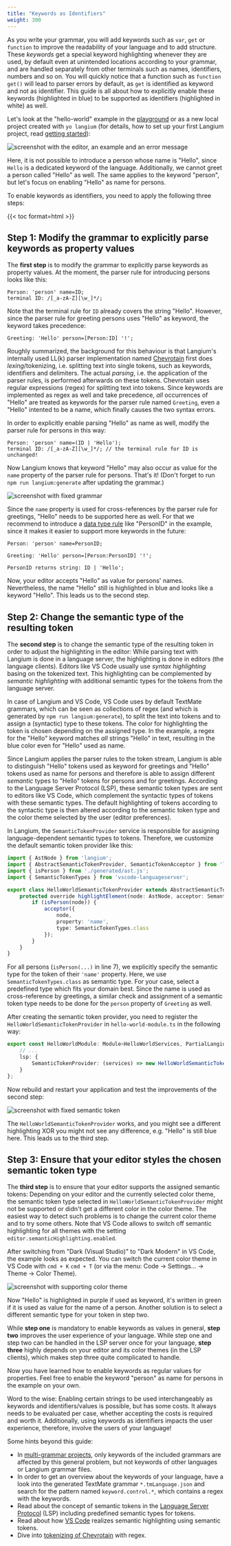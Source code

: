 ```yaml
---
title: "Keywords as Identifiers"
weight: 300
---
```


As you write your grammar, you will add keywords such as `var`, `get` or `function` to improve the readability of your language and to add structure.
These _keywords_ get a special keyword highlighting whenever they are used, by default even at unintended locations according to your grammar, and are handled separately from other terminals such as names, identifiers, numbers and so on.
You will quickly notice that a function such as `function get()` will lead to parser errors by default, as `get` is identified as keyword and not as identifier.
This guide is all about how to explicitly enable these keywords (highlighted in blue) to be supported as identifiers (highlighted in white) as well.

Let's look at the "hello-world" example in the [playground](https://langium.org/playground?grammar=OYJwhgthYgBAEgUwDbIPYHU0mQEwFD6IB2ALiAJ6wCyauKAXPrC7ABQAOiIAzmsTwDUAXgAK3PsVgAfWKESJSAS2LAhwgOIgFy1QEoAVAG5C43vyatYAci7ni12MUiJhASQAiJ-Fp0rglqzWSKhojnaSwgDaZpIMngC6NgCE1t4AFkq49FKk3BAqYMiwGADKDLAA9AA6QpUmeSAFzsWeFZVRAPpgALQAXgCCPQBaCVHVAO6dCQb1hJnZJLCNzUU0ADKdAMIA8tTUAKIAcgAq7dU1BuM81aUzAPzVBhdzCznL%2BYXFpZu7%2B8dnKoXC5RAB61WI1RAMzmQA&content=A4UwTgzg9gdgBAKQIYxAKABIgDbaolEAQjTVElji1yjSA) or as a new local project created with `yo langium` (for details, how to set up your first Langium project, read [getting started](/docs/learn/workflow/)):

![screenshot with the editor, an example and an error message](problem.png)

Here, it is not possible to introduce a person whose name is "Hello", since `Hello` is a dedicated keyword of the language. Additionally, we cannot greet a person called "Hello" as well.
The same applies to the keyword "person", but let's focus on enabling "Hello" as name for persons.

To enable keywords as identifiers, you need to apply the following three steps:


{{< toc format=html >}}


## Step 1: Modify the grammar to explicitly parse keywords as property values

The __first step__ is to modify the grammar to explicitly parse keywords as property values.
At the moment, the parser rule for introducing persons looks like this:

```langium
Person: 'person' name=ID;
terminal ID: /[_a-zA-Z][\w_]*/;
```

Note that the terminal rule for `ID` already covers the string "Hello".
However, since the parser rule for greeting persons uses "Hello" as keyword, the keyword takes precedence:

```langium
Greeting: 'Hello' person=[Person:ID] '!';
```

Roughly summarized, the background for this behaviour is that Langium's internally used LL(k) parser implementation named [Chevrotain](https://chevrotain.io) first does _lexing_/tokenizing, i.e. splitting text into single tokens, such as keywords, identifiers and delimiters.
The actual _parsing_, i.e. the application of the parser rules, is performed afterwards on these tokens.
Chevrotain uses regular expressions (regex) for splitting text into tokens.
Since keywords are implemented as regex as well and take precedence, _all_ occurrences of "Hello" are treated as keywords for the parser rule named `Greeting`,
even a "Hello" intented to be a name, which finally causes the two syntax errors.

In order to explicitly enable parsing "Hello" as name as well, modify the parser rule for persons in this way:

```langium
Person: 'person' name=(ID | 'Hello');
terminal ID: /[_a-zA-Z][\w_]*/; // the terminal rule for ID is unchanged!
```

Now Langium knows that keyword "Hello" may also occur as value for the `name` property of the parser rule for persons.
That's it! (Don't forget to run `npm run langium:generate` after updating the grammar.)

![screenshot with fixed grammar](fixed-1-grammar.png)

Since the `name` property is used for cross-references by the parser rule for greetings, "Hello" needs to be supported here as well. For that we recommend to introduce a [data type rule](/docs/reference/grammar-language/#data-type-rules) like "PersonID" in the example, since it makes it easier to support more keywords in the future:

```langium
Person: 'person' name=PersonID;

Greeting: 'Hello' person=[Person:PersonID] '!';

PersonID returns string: ID | 'Hello';
```

Now, your editor accepts "Hello" as value for persons' names.
Nevertheless, the name "Hello" still is highlighted in blue and looks like a keyword "Hello". This leads us to the second step.


## Step 2: Change the semantic type of the resulting token

The __second step__ is to change the semantic type of the resulting token in order to adjust the highlighting in the editor:
While parsing text with Langium is done in a language server, the highlighting is done in editors (the language clients).
Editors like VS Code usually use _syntax highlighting_ basing on the tokenized text. This highlighting can be complemented by _semantic highlighting_ with additional semantic types for the tokens from the language server.

In case of Langium and VS Code, VS Code uses by default TextMate grammars, which can be seen as collections of regex (and which is generated by `npm run langium:generate`), to split the text into tokens and to assign a (syntactic) type to these tokens. The color for highlighting the token is chosen depending on the assigned type.
In the example, a regex for the "Hello" keyword matches _all_ strings "Hello" in text, resulting in the blue color even for "Hello" used as name.

Since Langium applies the parser rules to the token stream, Langium is able to distinguish "Hello" tokens used as keyword for greetings and "Hello" tokens used as name for persons and therefore is able to assign different _semantic_ types to "Hello" tokens for persons and for greetings.
According to the Language Server Protocol (LSP), these semantic token types are sent to editors like VS Code, which complement the syntactic types of tokens with these semantic types.
The default highlighting of tokens according to the syntactic type is then altered according to the semantic token type and the color theme selected by the user (editor preferences).

In Langium, the `SemanticTokenProvider` service is responsible for assigning language-dependent semantic types to tokens.
Therefore, we customize the default semantic token provider like this:

```ts
import { AstNode } from 'langium';
import { AbstractSemanticTokenProvider, SemanticTokenAcceptor } from 'langium/lsp';
import { isPerson } from './generated/ast.js';
import { SemanticTokenTypes } from 'vscode-languageserver';

export class HelloWorldSemanticTokenProvider extends AbstractSemanticTokenProvider {
    protected override highlightElement(node: AstNode, acceptor: SemanticTokenAcceptor): void {
        if (isPerson(node)) {
            acceptor({
                node,
                property: 'name',
                type: SemanticTokenTypes.class
            });
        }
    }
}
```

For all persons (`isPerson(...)` in line 7), we explicitly specify the semantic type for the token of their `'name'` property.
Here, we use `SemanticTokenTypes.class` as semantic type.
For your case, select a predefined type which fits your domain best.
Since the name is used as cross-reference by greetings, a similar check and assignment of a semantic token type needs to be done for the `person` property of `Greeting` as well.

After creating the semantic token provider, you need to register the `HelloWorldSemanticTokenProvider` in `hello-world-module.ts` in the following way:

```ts
export const HelloWorldModule: Module<HelloWorldServices, PartialLangiumServices & HelloWorldAddedServices> = {
    // ...
    lsp: {
        SemanticTokenProvider: (services) => new HelloWorldSemanticTokenProvider(services)
    }
};
```

Now rebuild and restart your application and test the improvements of the second step:

![screenshot with fixed semantic token](fixed-2-token.png)

The `HelloWorldSemanticTokenProvider` works, and you might see a different highlighting XOR you might not see any difference, e.g. "Hello" is still blue here. This leads us to the third step.


## Step 3: Ensure that your editor styles the chosen semantic token type

The __third step__ is to ensure that your editor supports the assigned semantic tokens:
Depending on your editor and the currently selected color theme, the semantic token type selected in `HelloWorldSemanticTokenProvider` might not be supported or didn't get a different color in the color theme.
The easiest way to detect such problems is to change the current color theme and to try some others.
Note that VS Code allows to switch off semantic highlighting for all themes with the setting `editor.semanticHighlighting.enabled`.

After switching from "Dark (Visual Studio)" to "Dark Modern" in VS Code, the example looks as expected.
You can switch the current color theme in VS Code with `cmd + K` `cmd + T` (or via the menu: Code -> Settings... -> Theme -> Color Theme).

![screenshot with supporting color theme](fixed-3-style-2.png)

Now "Hello" is highlighted in purple if used as keyword, it's written in green if it is used as value for the name of a person.
Another solution is to select a different semantic type for your token in step two.

While __step one__ is mandatory to enable keywords as values in general,
__step two__ improves the user experience of your language.
While step one and step two can be handled in the LSP server once for your language, __step three__ highly depends on your editor and its color themes (in the LSP clients), which makes step three quite complicated to handle.


Now you have learned how to enable keywords as regular values for properties.
Feel free to enable the keyword "person" as name for persons in the example on your own.

Word to the wise: Enabling certain strings to be used interchangeably as keywords and identifiers/values is possible, but has some costs. It always needs to be evaluated per case, whether accepting the costs is required and worth it.
Additionally, using keywords as identifiers impacts the user experience, therefore, involve the users of your language!

Some hints beyond this guide:

- In [multi-grammar projects](/docs/recipes/multiple-languages), only keywords of the included grammars are affected by this general problem, but not keywords of other languages or Langium grammar files.
- In order to get an overview about the keywords of your language, have a look into the generated TextMate grammar `*.tmLanguage.json` and search for the pattern named `keyword.control.*`, which contains a regex with the keywords.
- Read about the concept of semantic tokens in the [Language Server Protocol](https://microsoft.github.io/language-server-protocol/specifications/lsp/3.17/specification/#textDocument_semanticTokens) (LSP) including predefined semantic types for tokens.
- Read about how [VS Code](https://code.visualstudio.com/api/language-extensions/semantic-highlight-guide) realizes semantic highlighting using semantic tokens.
- Dive into [tokenizing of Chevrotain](https://chevrotain.io/docs/features/token_alternative_matches.html) with regex.
